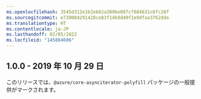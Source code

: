 ```yaml
---
ms.openlocfilehash: 3545d312e1b2eb62a389be097cf884631c6fc28f
ms.sourcegitcommit: e739004291428ce83f14b9d49f1e9dfaa3762dde
ms.translationtype: HT
ms.contentlocale: ja-JP
ms.lasthandoff: 02/05/2022
ms.locfileid: "145884606"
---
```

## <a name="100---29th-october-2019"></a>1.0.0 - 2019 年 10 月 29 日

このリリースでは、`@azure/core-asynciterator-polyfill` パッケージの一般提供がマークされます。
